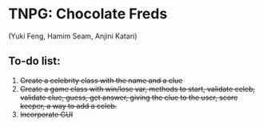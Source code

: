 # TNPG: Chocolate Freds
(Yuki Feng, Hamim Seam, Anjini Katari)

## To-do list:
1. ~~Create a celebrity class with the name and a clue~~
2. ~~Create a game class with win/lose var, methods to start, validate celeb,
   validate clue, guess, get answer, giving the clue to the user, score keeper,
   a way to add a celeb.~~
3. ~~Incorporate GUI~~

